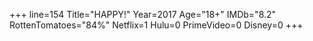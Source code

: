 +++
line=154
Title="HAPPY!"
Year=2017
Age="18+"
IMDb="8.2"
RottenTomatoes="84%"
Netflix=1
Hulu=0
PrimeVideo=0
Disney=0
+++

